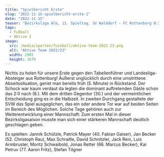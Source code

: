 ```yaml
---
title: "Spielbericht Erste"
slug: "2022-11-15-spielbericht-erste-1"
date: "2022-11-15"
teaser: "Bezirksliga Alb, 13. Spieltag, SV Walddorf - FC Rottenburg 0:3 (0:3)"
tags:
  - Fußball
  - Aktive I
image:
  src: /media/sparten/fussball/aktive-team-2022-23.png
  alt: "Aktive Team 2022/23"
  width: 2985
  height: 1679 
---
```

Nichts zu holen für unsere Erste gegen den Tabellenführer und Landesliga-Absteiger aus Rottenburg! Äußerst unglücklich durch eine umstrittene Abseitssituation, geriet man bereits früh (5. Minute) in Rückstand. Der Schock war kaum verdaut da legten die dominant auftretenden Gäste schon das 2:0 nach (8.). Mit dem dritten Gegentor (30.) und der vermeintlichen Entscheidung ging es in die Halbzeit. In zweiten Durchgang gestaltete der SVW das Spiel ausgeglichen, das ein oder andere Tor war auf beiden Seiten im Bereich des Möglichen. Solche Tage gehören auch zur Weiterentwicklung einer Mannschaft: Zum ersten Mal in dieser Bezirksligasaison musste man sich einer stärkeren Mannschaft deutlich geschlagen geben.

Es spielten: Jannik Schülzle, Patrick Mayer (40. Fabian Gaiser), Jan Becker (52. Christoph Rau), Max Schraitle, David Schnitzler, Jack Rein, Luis Armbruster, Moritz Schwaibold, Jonas Retter (66. Marcus Becker), Kai Petruv (77. Aaron Fritz), Stefan Tilgner
